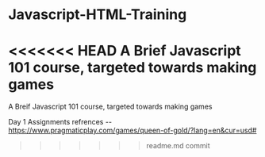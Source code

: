 # Javascript-HTML-Training
<<<<<<< HEAD
A Brief Javascript 101 course, targeted towards making games
=======
A Breif Javascript 101 course, targeted towards making games

Day 1 Assignments refrences -- https://www.pragmaticplay.com/games/queen-of-gold/?lang=en&cur=usd#
>>>>>>> readme.md commit
